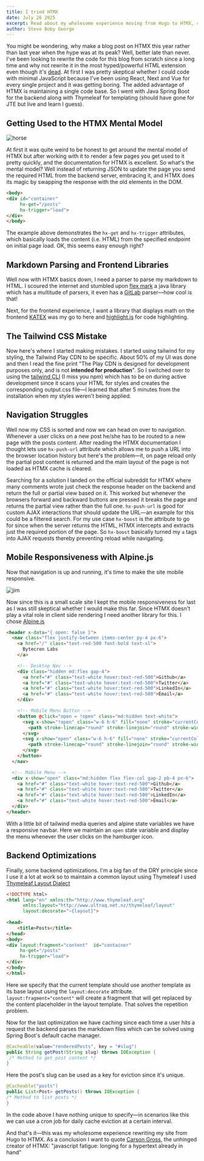 ```yaml
---
title: I tried HTMX
date: July 26 2025
excerpt: Read about my wholesome experience moving from Hugo to HTMX, complete with the mistakes I made and lessons learned along the way.
author: Steve Boby George
---
```



You might be wondering, why make a blog post on HTMX this year rather than last year when the hype was at its peak? Well, better late than never. I've been looking to rewrite the code for this blog from scratch since a long time and why not rewrite it in the most hyped/powerful HTML extension even though it's [dead](https://htmx.org/essays/future/). At first I was pretty skeptical whether I could code with minimal JavaScript because I've been using React, Next and Vue for every single project and it was getting boring. The added advantage of HTMX is maintaining a single code base. So I went with Java Spring Boot for the backend along with Thymeleaf for templating (should have gone for JTE but live and learn I guess). 

## Getting Used to the HTMX Mental Model

![horse](/images/i-tried-htmx/horse.jpg)


At first it was quite weird to be honest to get around the mental model of HTMX but after working with it to render a few pages you get used to it pretty quickly, and the documentation for HTMX is excellent. So what's the mental model? Well instead of returning JSON to update the page you send the required HTML from the backend server, embracing it, and HTMX does its magic by swapping the response with the old elements in the DOM. 

```html
<body>
<div id="container"
     hx-get="/posts"
     hx-trigger="load">
</div>
</body>
```

The example above demonstrates the `hx-get` and `hx-trigger` attributes, which basically loads the content (i.e. HTML) from the specified endpoint on initial page load. OK, this seems easy enough right? 

## Markdown Parsing and Frontend Libraries

Well now with HTMX basics down, I need a parser to parse my markdown to HTML. I scoured the internet and stumbled upon [flex mark](https://github.com/vsch/flexmark-java) a java library which has a multitude of parsers, it even has a [GitLab](https://github.com/vsch/flexmark-java/tree/master/flexmark-ext-gitlab) parser—how cool is that!

Next, for the frontend experience, I want a library that displays math on the frontend [KATEX](https://katex.org/) was my go to here and [highlight.js](https://highlightjs.org/) for code highlighting. 

## The Tailwind CSS Mistake

Now here's where I started making mistakes. I started using tailwind for my styling, the Tailwind Play CDN to be specific. About 50% of my UI was done and then I read the fine print "The Play CDN is designed for development purposes only, and is not **intended for production**". So I switched over to using the [tailwind CLI](https://tailwindcss.com/docs/installation/tailwind-cli) (I miss you npm) which has to be on during active development since it scans your HTML for styles and creates the corresponding output.css file—I learned that after 5 minutes from the installation when my styles weren't being applied. 

## Navigation Struggles

Well now my CSS is sorted and now we can head on over to navigation. Whenever a user clicks on a new post he/she has to be routed to a new page with the posts content. After reading the HTMX documentation I thought lets use `hx-push-url` attribute which allows me to push a URL into the browser location history but here's the problem—it, on page reload only the partial post content is returned and the main layout of the page is not loaded as HTMX cache is cleared. 

Searching for a solution I landed on the official subreddit for HTMX where many comments wrote just check the response header on the backend and return the full or partial view based on it. This worked but whenever the browsers forward and backward buttons are pressed it breaks the page and returns the partial view rather than the full one. `hx-push-url` is good for custom AJAX interactions that should update the URL—an example for this could be a filtered search. For my use case `hx-boost` is the attribute to go for since when the server returns the HTML, HTMX intercepts and extracts just the required portion of the page. So `hx-boost` basically turned my `a` tags into AJAX requests thereby preventing reload while navigating. 

## Mobile Responsiveness with Alpine.js

Now that navigation is up and running, it's time to make the site mobile responsive. 

![jim](/images/i-tried-htmx/jim.jpg)

Now since this is a small scale site I kept the mobile responsiveness for last as I was still skeptical whether I would make this far. Since HTMX doesn't play a vital role in client side rendering I need another library for this. I chose [Alpine.js](https://alpinejs.dev/) 

```html
<header x-data="{ open: false }">
  <nav class="flex justify-between items-center py-4 px-6">
    <a href="/" class="text-red-500 font-bold text-xl">
      Bytecron Labs
    </a>

    <!-- Desktop Nav -->
    <div class="hidden md:flex gap-4">
      <a href="#" class="text-white hover:text-red-500">Github</a>
      <a href="#" class="text-white hover:text-red-500">Twitter</a>
      <a href="#" class="text-white hover:text-red-500">LinkedIn</a>
      <a href="#" class="text-white hover:text-red-500">Email</a>
    </div>

    <!-- Mobile Menu Button -->
    <button @click="open = !open" class="md:hidden text-white">
      <svg x-show="!open" class="w-6 h-6" fill="none" stroke="currentColor">
        <path stroke-linecap="round" stroke-linejoin="round" stroke-width="2" d="M4 6h16M4 12h16M4 18h16"/>
      </svg>
      <svg x-show="open" class="w-6 h-6" fill="none" stroke="currentColor">
        <path stroke-linecap="round" stroke-linejoin="round" stroke-width="2" d="M6 18L18 6M6 6l12 12"/>
      </svg>
    </button>
  </nav>

  <!-- Mobile Menu -->
  <div x-show="open" class="md:hidden flex flex-col gap-2 pb-4 px-6">
    <a href="#" class="text-white hover:text-red-500">Github</a>
    <a href="#" class="text-white hover:text-red-500">Twitter</a>
    <a href="#" class="text-white hover:text-red-500">LinkedIn</a>
    <a href="#" class="text-white hover:text-red-500">Email</a>
  </div>
</header>
```

With a little bit of tailwind media queries and alpine state variables we have a responsive navbar. Here we maintain an `open` state variable and display the menu whenever the user clicks on the hamburger icon. 

## Backend Optimizations

Finally, some backend optimizations. I'm a big fan of the DRY principle since I use it a lot at work so to maintain a common layout using Thymeleaf I used [Thymeleaf Layout Dialect](https://github.com/ultraq/thymeleaf-layout-dialect?tab=readme-ov-file#thymeleaf-layout-dialect)

```html
<!DOCTYPE html>  
<html lang="en" xmlns:th="http://www.thymeleaf.org"  
      xmlns:layout="http://www.ultraq.net.nz/thymeleaf/layout"  
      layout:decorate="~{layout}">  
  
<head>  
    <title>Posts</title>  
</head>  
<body>  
<div layout:fragment="content"  id="container"  
     hx-get="/posts"  
     hx-trigger="load">  
</div>  
</body>  
</html>
```

Here we specify that the current template should use another template as its base layout using the `layout:decorate` attribute. `layout:fragment="content"` will create a fragment that will get replaced by the content placeholder in the layout template. That solves the repetition problem. 

Now for the last optimization we have caching since each time a user hits a request the backend parses the markdown files which can be solved using Spring Boot's default cache manager.

```java
@Cacheable(value="renderedPosts", key = "#slug") 
public String getPost(String slug) throws IOException {
 /* Method to get post content */
}
```

Here the post's slug can be used as a key for eviction since it's unique. 

```java
@Cacheable("posts") 
public List<Post> getPosts() throws IOException { 
/* Method to list posts */
}
```

In the code above I have nothing unique to specify—in scenarios like this we can use a cron job for daily cache eviction at a certain interval. 

And that's it—this was my wholesome experience rewriting my site from Hugo to HTMX. As a conclusion I want to quote [Carson Gross](https://x.com/htmx_org), the unhinged creator of HTMX: "javascript fatigue: longing for a hypertext already in hand"